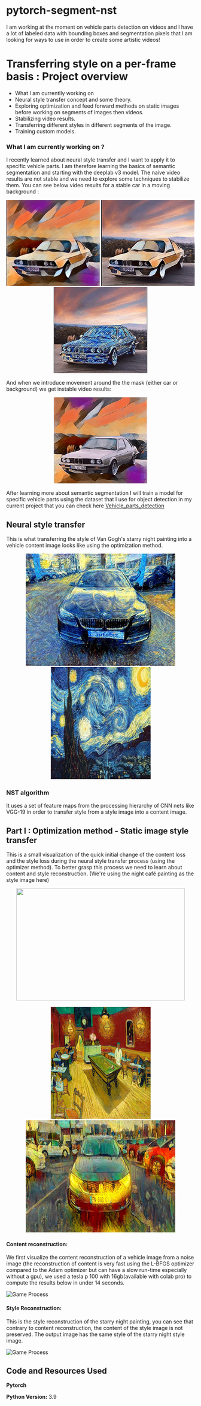 # pytorch-segment-nst
I am working at the moment on vehicle parts detection on videos and I have a lot of labeled data with bounding boxes and segmentation pixels that I am looking for ways to use in order to create some artistic videos!
# Transferring style on a per-frame basis : Project overview
* What I am currentlly working on
* Neural style transfer concept and some theory.
* Exploring optimization and feed forward methods on static images before working on segments of images then videos.
* Stabilizing video results. 
* Transferring different styles in different segments of the image.
* Training custom models.

### What I am currently working on ?

I recently learned about neural style transfer and I want to apply it to specific vehicle parts. I am therefore learning the basics of semantic segmentation and starting with the deeplab v3 model. The naive video results are not stable and we need to explore some techniques to stabilize them. You can see below video results for a stable car in a moving background :
<p align="center">
<img src="https://github.com/aymanemoataz/pytorch-segment-nst/blob/main/results/s1.jpg" width="250px" height="230px">

<img src="https://github.com/aymanemoataz/pytorch-segment-nst/blob/main/results/Z.gif" width="250px" height="230px">
<img src="https://github.com/aymanemoataz/pytorch-segment-nst/blob/main/results/ezgif.com-gif-maker.gif" width="250px" height="230px">

</p>


And when we introduce movement around the the mask (either car or background) we get instable video results:

<p align="center">
<img src="https://github.com/aymanemoataz/pytorch-segment-nst/blob/main/results/c3.gif" width="250px" height="230px">

</p>

After learning more about semantic segmentation I will train a model for specific vehicle parts using the dataset that I use for object detection in my current project that you can check here <a href="https://github.com/aymanemoataz/Monk-AI---Data-quality-assessment" target="_blank">Vehicle_parts_detection</a>



## Neural style transfer

This is what transferring the style of Van Gogh's starry night painting into a vehicle content image looks like using the optimization method.


<p align="center">

<img src="https://github.com/aymanemoataz/pytorch-segment-nst/blob/main/results/bmw_starry.jpg" width="400px" height="300px">
<img src="image_nst/data/style-images/vg_starry_night_resized.jpg" width="267px" height="300px">
</p>





### NST algorithm

It uses a set of feature maps from the processing hierarchy of CNN nets like VGG-19 in order to transfer style from a style image into a content image. 
## Part I : Optimization method - Static image style transfer

This is a small visualization of the quick initial change of the content loss and the style loss during the neural style transfer process (using the optimizer method). To better grasp this process we need to learn about content and style reconstruction. (We're using the night café painting as the style image here)

<p align="center">
<img src="https://github.com/aymanemoataz/pytorch-segment-nst/blob/main/results/NST_Optimizer_Trim.gif" width="450px" height="300px">
</p>

<p align="center">
<img src="image_nst/data/style-images/vg_la_cafe.jpg" width="267px" height="300px">
<img src="https://github.com/aymanemoataz/pytorch-segment-nst/blob/main/results/fiatlacafe.jpg" width="400px" height="300px">
</p>


#### Content reconstruction:
We first visualize the content reconstruction of a vehicle image from a noise image (the reconstruction of content is very fast using the L-BFGS optimizer compared to the Adam optimizer but can have a slow run-time especially without a gpu), we used a tesla p 100 with 16gb(available with colab pro) to compute the results below in under 14 seconds.

![Game Process](https://github.com/aymanemoataz/pytorch-segment-nst/blob/main/results/noisefiat_Trim.gif)


#### Style Reconstruction:
This is the style reconstruction of the starry night painting, you can see that contrary to content reconstruction, the content of the style image is not preserved. The output image has the same style of the starry night style image. 

![Game Process](https://github.com/aymanemoataz/pytorch-segment-nst/blob/main/results/style_reconstruction_Trim.gif)






## Code and Resources Used 


**Pytorch**

**Python Version:** 3.9 


